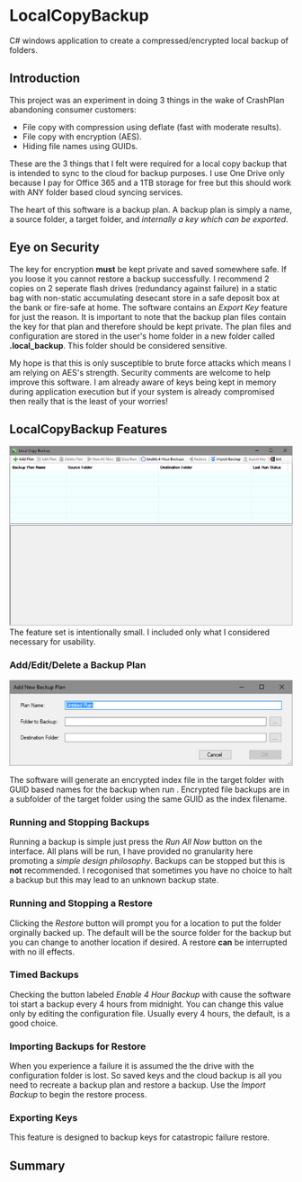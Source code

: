 # LocalCopyBackup
C# windows application to create a compressed/encrypted local backup of folders.

## Introduction
This project was an experiment in doing 3 things in the wake of CrashPlan abandoning consumer customers:
* File copy with compression using deflate (fast with moderate results).
* File copy with encryption (AES).
* Hiding file names using GUIDs.

These are the 3 things that I felt were required for a local copy backup that is intended to sync to the cloud for backup purposes. I use One Drive only because I pay for Office 365 and a 1TB storage for free but this should work with ANY folder based cloud syncing services.

The heart of this software is a backup plan. A backup plan is simply a name, a source folder, a target folder, and _internally a key which can be exported_.

## Eye on Security
The key for encryption __must__ be kept private and saved somewhere safe. If you loose it you cannot restore a backup successfully. I recommend 2 copies on 2 seperate flash drives (redundancy against failure) in a static bag with non-static accumulating desecant store in a safe deposit box at the bank or fire-safe at home. The software contains an _Export Key_ feature for just the reason. It is important to note that the backup plan files contain the key for that plan and therefore should be kept private. The plan files and configuration are stored in the user's home folder in a new folder called __.local_backup__. This folder should be considered sensitive.

My hope is that this is only susceptible to brute force attacks which means I am relying on AES's strength. Security comments are welcome to help improve this software. I am already aware of keys being kept in memory during application execution but if your system is already compromised then really that is the least of your worries!
## LocalCopyBackup Features
![Main Application Window](MainWindow.png)
The feature set is intentionally small. I included only what I considered necessary for usability.
### Add/Edit/Delete a Backup Plan
![Add Plan Dialog](AddPlan.png)

The software will generate an encrypted index file in the target folder with GUID based names for the backup when run . Encrypted file backups are in a subfolder of the target folder using the same GUID as the index filename.
### Running and Stopping Backups
Running a backup is simple just press the _Run All Now_ button on the interface. All plans will be run, I have provided no granularity here promoting a _simple design philosophy_. Backups can be stopped but this is __not__ recommended. I recogonised that sometimes you have no choice to halt a backup but this may lead to an unknown backup state.
### Running and Stopping a Restore
Clicking the _Restore_ button will prompt you for a location to put the folder orginally backed up. The default will be the source folder for the backup but you can change to another location if desired. A restore __can__ be interrupted with no ill effects.
### Timed Backups
Checking the button labeled _Enable 4 Hour Backup_ with cause the software toi start a backup every 4 hours from midnight. You can change this value only by editing the configuration file. Usually every 4 hours, the default, is a good choice.
### Importing Backups for Restore
When you experience a failure it is assumed the the drive with the configuration folder is lost. So saved keys and the cloud backup is all you need to recreate a backup plan and restore a backup. Use the _Import Backup_ to begin the restore process.
### Exporting Keys
This feature is designed to backup keys for catastropic failure restore.

## Summary
